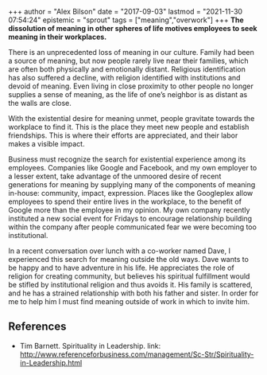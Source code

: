 +++
author = "Alex Bilson"
date = "2017-09-03"
lastmod = "2021-11-30 07:54:24"
epistemic = "sprout"
tags = ["meaning","overwork"]
+++
**The dissolution of meaning in other spheres of life motives employees to seek meaning in their workplaces.**

There is an unprecedented loss of meaning in our culture.  Family had been a source of meaning, but now people rarely live near their families, which are often both physically and emotionally distant.  Religious identification has also suffered a decline, with religion identified with institutions and devoid of meaning.  Even living in close proximity to other people no longer supplies a sense of meaning, as the life of one’s neighbor is as distant as the walls are close.

With the existential desire for meaning unmet, people gravitate towards the workplace to find it.  This is the place they meet new people and establish friendships.  This is where their efforts are appreciated, and their labor makes a visible impact.

Business must recognize the search for existential experience among its employees.  Companies like Google and Facebook, and my own employer to a lesser extent, take advantage of the unmoored desire of recent generations for meaning by supplying many of the components of meaning in-house: community, impact, expression.  Places like the Googleplex allow employees to spend their entire lives in the workplace, to the benefit of Google more than the employee in my opinion.  My own company recently instituted a new social event for Fridays to encourage relationship building within the company after people communicated fear we were becoming too institutional.

In a recent conversation over lunch with a co-worker named Dave, I experienced this search for meaning outside the old ways.  Dave wants to be happy and to have adventure in his life.  He appreciates the role of religion for creating community, but believes his spiritual fulfillment would be stifled by institutional religion and thus avoids it.  His family is scattered, and he has a strained relationship with both his father and sister.  In order for me to help him I must find meaning outside of work in which to invite him.

## References

- Tim Barnett. Spirituality in Leadership. link: http://www.referenceforbusiness.com/management/Sc-Str/Spirituality-in-Leadership.html
